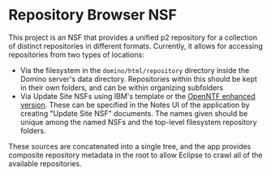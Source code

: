 # Repository Browser NSF

This project is an NSF that provides a unified p2 repository for a collection of distinct repositories in different formats. Currently, it allows for accessing repositories from two types of locations:

- Via the filesystem in the `domino/html/repository` directory inside the Domino server's data directory. Repositories within this should be kept in their own folders, and can be within organizing subfolders
- Via Update Site NSFs using IBM's template or the [OpenNTF enhanced version](https://www.openntf.org/main.nsf/project.xsp?r=project/Open%20Eclipse%20Update%20Site). These can be specified in the Notes UI of the application by creating "Update Site NSF" documents. The names given should be unique among the named NSFs and the top-level filesystem repository folders.

These sources are concatenated into a single tree, and the app provides composite repository metadata in the root to allow Eclipse to crawl all of the available repositories.